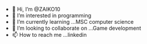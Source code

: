 - 👋 Hi, I’m @ZAIKO10
- 👀 I’m interested in programming
- 🌱 I’m currently learning ...MSC computer science
- 💞️ I’m looking to collaborate on ...Game development
- 📫 How to reach me ...linkedin

<!---
ZAIKO10/ZAIKO10 is a ✨ special ✨ repository because its `README.md` (this file) appears on your GitHub profile.
You can click the Preview link to take a look at your changes.
--->
